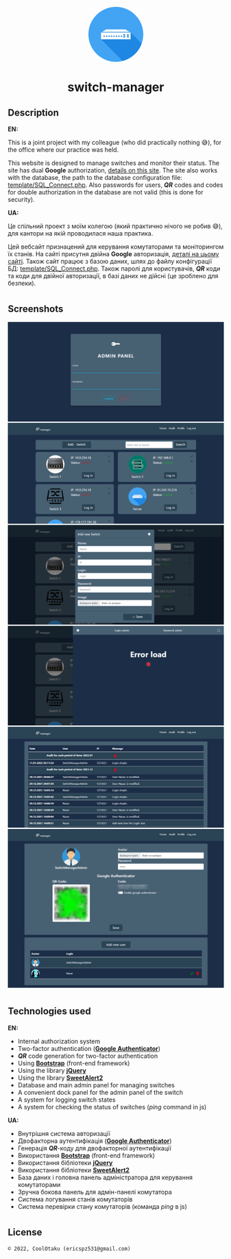 <p align="center"><img width="128" height="128" src="/img/switch.png"/></p>
<h1 align="center">switch-manager</h1>

## Description
<b>EN:</b>

This is a joint project with my colleague (who did practically nothing 😅), for the office where our practice was held.

This website is designed to manage switches and monitor their status. The site has dual **Google** authorization, <a target="_blank" href="https://www.google.com/url?sa=t&rct=j&q=&esrc=s&source=web&cd=&cad=rja&uact=8&ved=2ahUKEwjnmtm5uaj1AhXBDOwKHdfxC8YQFnoECAUQAQ&url=https%3A%2F%2Fplay.google.com%2Fstore%2Fapps%2Fdetails%3Fid%3Dcom.google.android.apps.authenticator2%26hl%3Duk%26gl%3DUS&usg=AOvVaw25KqBQdghvgpCgjEEAIhZb">details on this site</a>. The site also works with the database, the path to the database configuration file: <a target="_blank" href="https://github.com/CoolOtaku/switch-manager/blob/d04eadda6e63f3e5cd97f9c053470da7059f1fed/template/SQL_Connect.php">template/SQL_Connect.php</a>. Also passwords for users, ***QR*** codes and codes for double authorization in the database are not valid (this is done for security).

<b>UA:</b>

Це спільний проект з моїм колегою (який практично нічого не робив 😅), для кантори на якій проводилася наша практика.

Цей вебсайт 
признацений для керування комутаторами та моніторингом їх станів. На сайті присутня двійна **Google** авторизація, <a target="_blank" href="https://www.google.com/url?sa=t&rct=j&q=&esrc=s&source=web&cd=&cad=rja&uact=8&ved=2ahUKEwjnmtm5uaj1AhXBDOwKHdfxC8YQFnoECAUQAQ&url=https%3A%2F%2Fplay.google.com%2Fstore%2Fapps%2Fdetails%3Fid%3Dcom.google.android.apps.authenticator2%26hl%3Duk%26gl%3DUS&usg=AOvVaw25KqBQdghvgpCgjEEAIhZb">деталі на цьому сайті</a>. Також сайт працює з базою даних, шлях до файлу конфігурації БД: <a target="_blank" href="https://github.com/CoolOtaku/switch-manager/blob/d04eadda6e63f3e5cd97f9c053470da7059f1fed/template/SQL_Connect.php">template/SQL_Connect.php</a>. Також паролі для користувачів, ***QR*** коди та коди для двійної авторизації, в базі даних не дійсні (це зроблено для безпеки).

#
## Screenshots
<p>
  <img src="screens/s1.png" height="20%"/>
  <img src="screens/s2.png" height="20%"/>
  <img src="screens/s3.png" height="20%"/>
  <img src="screens/s4.png" height="20%"/>
  <img src="screens/s5.png" height="20%"/>
  <img src="screens/s6.png" height="20%"/>
</p>

#
## Technologies used
<b>EN:</b>
- Internal authorization system
- Two-factor authentication ([**Google Authenticator**](https://play.google.com/store/apps/details?id=com.google.android.apps.authenticator2&hl=uk))
- ***QR*** code generation for two-factor authentication
- Using [**Bootstrap**](https://getbootstrap.com) (front-end framework)
- Using the library [**jQuery**](https://jquery.com)
- Using the library [**SweetAlert2**](https://sweetalert2.github.io)
- Database and main admin panel for managing switches
- A convenient dock panel for the admin panel of the switch
- A system for logging switch states
- A system for checking the status of switches (*ping* command in js)

<b>UA:</b>
- Внутрішня система авторизації
- Двофакторна аутентифікація ([**Google Authenticator**](https://play.google.com/store/apps/details?id=com.google.android.apps.authenticator2&hl=uk))
- Генерація ***QR***-коду для двофакторної аутентифікації
- Використання [**Bootstrap**](https://getbootstrap.com) (front-end framework)
- Використання бібліотеки [**jQuery**](https://jquery.com)
- Використання бібліотеки [**SweetAlert2**](https://sweetalert2.github.io)
- База даних і головна панель адміністратора для керування комутаторами
- Зручна бокова панель для адмін-панелі комутатора
- Система логування станів комутаторів
- Система перевірки стану комутаторів (команда *ping* в js)

#
## License
```
© 2022, CoolOtaku (ericspz531@gmail.com)
```
